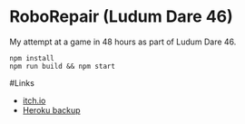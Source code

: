 # RoboRepair (Ludum Dare 46)
My attempt at a game in 48 hours as part of Ludum Dare 46.
```
npm install
npm run build && npm start
```
#Links

- [itch.io](https://brndncn.itch.io/roborepair)
- [Heroku backup](http://brndncn-ld46.herokuapp.com)
